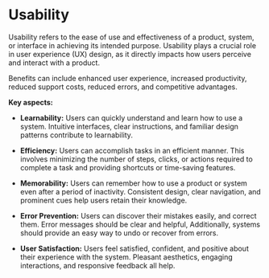 # Usability

Usability refers to the ease of use and effectiveness of a product, system, or interface in achieving its intended purpose. Usability plays a crucial role in user experience (UX) design, as it directly impacts how users perceive and interact with a product.

Benefits can include enhanced user experience, increased productivity, reduced support costs, reduced errors, and competitive advantages.

**Key aspects:**

* **Learnability:** Users can quickly understand and learn how to use a system. Intuitive interfaces, clear instructions, and familiar design patterns contribute to learnability.

* **Efficiency:** Users can accomplish tasks in an efficient manner. This involves minimizing the number of steps, clicks, or actions required to complete a task and providing shortcuts or time-saving features.

* **Memorability:** Users can remember how to use a product or system even after a period of inactivity. Consistent design, clear navigation, and prominent cues help users retain their knowledge.

* **Error Prevention:** Users can discover their mistakes easily, and correct them. Error messages should be clear and helpful, Additionally, systems should provide an easy way to undo or recover from errors.

* **User Satisfaction:** Users feel satisfied, confident, and positive about their experience with the system. Pleasant aesthetics, engaging interactions, and responsive feedback all help.
